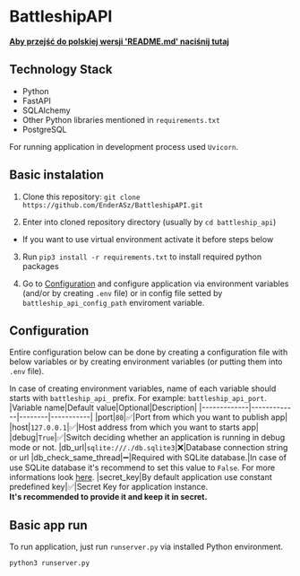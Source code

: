 # BattleshipAPI
__[Aby przejść do polskiej wersji 'README.md' naciśnij tutaj](./README.md)__

<!-- TODO -  Project description -->

## Technology Stack
- Python
- FastAPI
- SQLAlchemy
- Other Python libraries mentioned in `requirements.txt`
- PostgreSQL

For running application in development process used `Uvicorn`.

## Basic instalation
1. Clone this repository: `git clone https://github.com/EnderASz/BattleshipAPI.git`

2. Enter into cloned repository directory (usually by `cd battleship_api`)

- If you want to use virtual environment activate it before steps below

3. Run `pip3 install -r requirements.txt` to install required python packages

4. Go to [Configuration](#Configuration) and configure application via environment variables (and/or by creating `.env` file) or in config file setted by `battleship_api_config_path` enviroment variable.

## Configuration
Entire configuration below can be done by creating a configuration file with below variables or by creating environment variables (or putting them into `.env` file).

In case of creating environment variables, name of each variable should starts with `battleship_api_` prefix. For example: `battleship_api_port`.
|Variable name|Default value|Optional|Description|
|-------------|-------------|--------|-----------|
|port|`80`|:white_check_mark:|Port from which you want to publish app|
|host|`127.0.0.1`|:white_check_mark:|Host address from which you want to starts app|
|debug|`True`|:white_check_mark:|Switch deciding whether an application is running in debug mode or not.
|db_url|`sqlite:///./db.sqlite3`|:x:|Database connection string or url
|db_check_same_thread|:heavy_minus_sign:|Required with SQLite database.|In case of use SQLite database it's recommend to set this value to `False`. For more informations look [here](https://fastapi.tiangolo.com/advanced/sql-databases-peewee/?h=check_same_thread#note).
|secret_key|By default application use constant predefined key|:white_check_mark:|Secret Key for application instance.<br>**It's recommended to provide it and keep it in secret.**

## Basic app run
To run application, just run `runserver.py` via installed Python environment.
```cmd
python3 runserver.py
```
